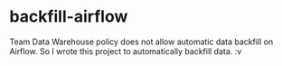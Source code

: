 # backfill-airflow
Team Data Warehouse policy does not allow automatic data backfill on Airflow. So I wrote this project to automatically backfill data. :v
